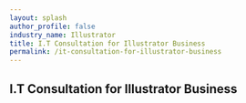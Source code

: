 ```yaml
---
layout: splash 
author_profile: false 
industry_name: Illustrator
title: I.T Consultation for Illustrator Business
permalink: /it-consultation-for-illustrator-business
---
```


## I.T Consultation for Illustrator Business